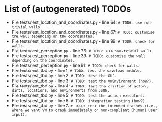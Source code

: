 # List of (autogenerated) TODOs

* File tests/test_location_and_coordinates.py - line 64: `# TODO: use non-trivial walls.`
* File tests/test_location_and_coordinates.py - line 67: `# TODO: customise the wall depending on the coordinates.`
* File tests/test_location_and_coordinates.py - line 99: `# TODO: check for walls.`
* File tests/test_perception.py - line 36: `# TODO: use non-trivial walls.`
* File tests/test_perception.py - line 39: `# TODO: customise the wall depending on the coordinates.`
* File tests/test_perception.py - line 91: `# TODO: check for walls.`
* File tests/test_tbd.py - line 1: `# TODO: test the saveload module.`
* File tests/test_tbd.py - line 2: `# TODO: test the GUI.`
* File tests/test_tbd.py - line 3: `# TODO: test the VWEnvironment (how?).`
* File tests/test_tbd.py - line 4: `# TODO: test the creation of actors, dirts, locations, and environments from JSON.`
* File tests/test_tbd.py - line 5: `# TODO: test the action executors.`
* File tests/test_tbd.py - line 6: `# TODO: integration testing (how?).`
* File tests/test_tbd.py - line 7: `# TODO: test the intended crashes (i.e., where we want VW to crash immediately on non-compliant (human) user input).`
